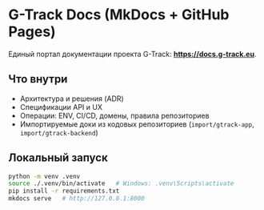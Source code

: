 # G-Track Docs (MkDocs + GitHub Pages)

Единый портал документации проекта G-Track: **https://docs.g-track.eu**.

## Что внутри
- Архитектура и решения (ADR)
- Спецификации API и UX
- Операции: ENV, CI/CD, домены, правила репозиториев
- Импортируемые доки из кодовых репозиториев (`import/gtrack-app`, `import/gtrack-backend`)

## Локальный запуск
```bash
python -m venv .venv
source ./.venv/bin/activate   # Windows: .venv\Scripts\activate
pip install -r requirements.txt
mkdocs serve   # http://127.0.0.1:8000
```

